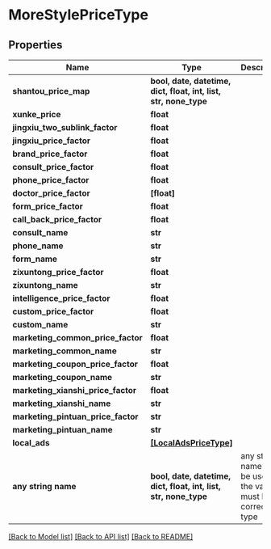 # MoreStylePriceType


## Properties
Name | Type | Description | Notes
------------ | ------------- | ------------- | -------------
**shantou_price_map** | **bool, date, datetime, dict, float, int, list, str, none_type** |  | [optional] 
**xunke_price** | **float** |  | [optional] 
**jingxiu_two_sublink_factor** | **float** |  | [optional] 
**jingxiu_price_factor** | **float** |  | [optional] 
**brand_price_factor** | **float** |  | [optional] 
**consult_price_factor** | **float** |  | [optional] 
**phone_price_factor** | **float** |  | [optional] 
**doctor_price_factor** | **[float]** |  | [optional] 
**form_price_factor** | **float** |  | [optional] 
**call_back_price_factor** | **float** |  | [optional] 
**consult_name** | **str** |  | [optional] 
**phone_name** | **str** |  | [optional] 
**form_name** | **str** |  | [optional] 
**zixuntong_price_factor** | **float** |  | [optional] 
**zixuntong_name** | **str** |  | [optional] 
**intelligence_price_factor** | **float** |  | [optional] 
**custom_price_factor** | **float** |  | [optional] 
**custom_name** | **str** |  | [optional] 
**marketing_common_price_factor** | **float** |  | [optional] 
**marketing_common_name** | **str** |  | [optional] 
**marketing_coupon_price_factor** | **float** |  | [optional] 
**marketing_coupon_name** | **str** |  | [optional] 
**marketing_xianshi_price_factor** | **float** |  | [optional] 
**marketing_xianshi_name** | **str** |  | [optional] 
**marketing_pintuan_price_factor** | **str** |  | [optional] 
**marketing_pintuan_name** | **str** |  | [optional] 
**local_ads** | [**[LocalAdsPriceType]**](LocalAdsPriceType.md) |  | [optional] 
**any string name** | **bool, date, datetime, dict, float, int, list, str, none_type** | any string name can be used but the value must be the correct type | [optional]

[[Back to Model list]](../README.md#documentation-for-models) [[Back to API list]](../README.md#documentation-for-api-endpoints) [[Back to README]](../README.md)


